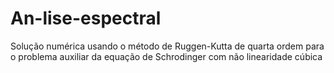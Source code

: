 # An-lise-espectral
Solução numérica usando o método de Ruggen-Kutta de quarta ordem para o problema auxiliar da equação de Schrodinger com não linearidade cúbica
